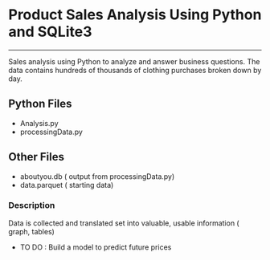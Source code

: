 <!DOCTYPE html>
<html lang="en">
<head>
    <meta charset="UTF-8">
</head>
<body>
    <h1> Product Sales Analysis Using Python and SQLite3</h1>
    <hr>
    <p> Sales analysis using Python to analyze and answer business questions. The data contains hundreds of thousands of clothing  purchases broken down by day.  </p>
    <h2> Python Files </h2>
  <ul>
      <li>Analysis.py</li>
      <li> processingData.py </li>

  </ul>
    <h2> Other Files</h2>
     <ul>
     <li> aboutyou.db ( output from processingData.py)  </li>
      <li> data.parquet ( starting data) </li>
     </ul>
     <h3>Description</h3>
    <p>  Data is collected and translated set into valuable, usable information ( graph, tables) </p>
    <ul>
        <li> TO DO : Build a model to predict future prices </li>
    </ul>
</body>


